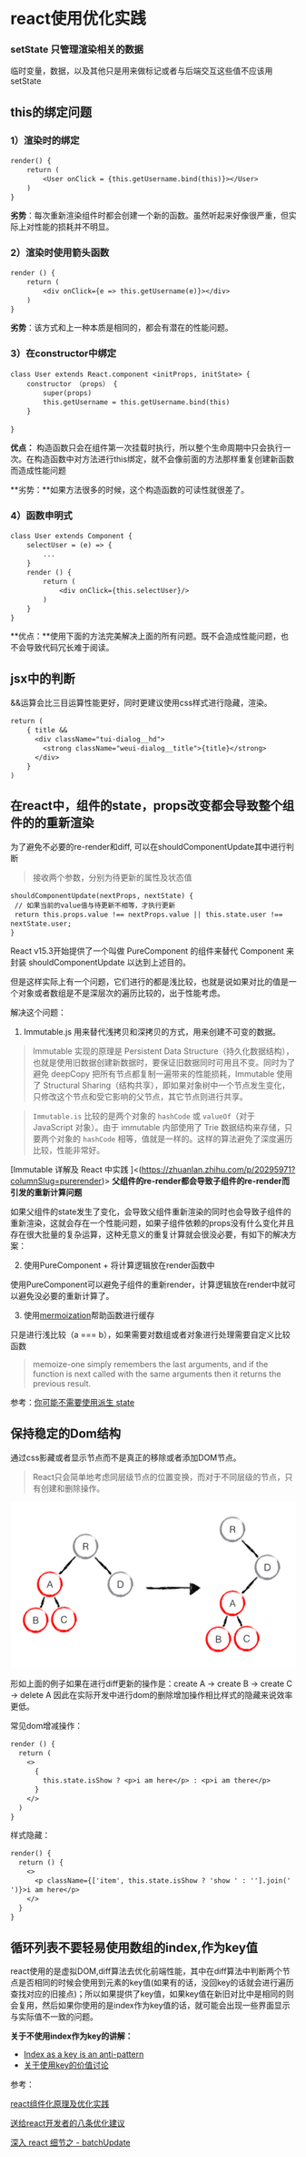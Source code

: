 # react使用优化实践

### setState 只管理渲染相关的数据

临时变量，数据，以及其他只是用来做标记或者与后端交互这些值不应该用setState

## this的绑定问题

### 1）渲染时的绑定

```
render() {
    return (
        <User onClick = {this.getUsername.bind(this)}></User>
    )
}
```

**劣势**：每次重新渲染组件时都会创建一个新的函数。虽然听起来好像很严重，但实际上对性能的损耗并不明显。

### 2）渲染时使用箭头函数

```
render () {
    return (
    	<div onClick={e => this.getUsername(e)}></div>
    )
}
```

**劣势**：该方式和上一种本质是相同的，都会有潜在的性能问题。

### 3）在constructor中绑定

```
class User extends React.component <initProps, initState> {
    constructor （props） {
        super(props)
        this.getUsername = this.getUsername.bind(this)
    }
    
}
```

**优点：** 构造函数只会在组件第一次挂载时执行，所以整个生命周期中只会执行一次。在构造函数中对方法进行this绑定，就不会像前面的方法那样重复创建新函数而造成性能问题

**劣势：**如果方法很多的时候，这个构造函数的可读性就很差了。

### 4）函数申明式

```
class User extends Component {
    selectUser = (e) => {
        ...
    }
    render () {
        return (
        	<div onClick={this.selectUser}/>
        )
    }
}
```

**优点：**使用下面的方法完美解决上面的所有问题。既不会造成性能问题，也不会导致代码冗长难于阅读。

## jsx中的判断

&&运算会比三目运算性能更好，同时更建议使用css样式进行隐藏，渲染。

```
return (
    { title &&
      <div className="tui-dialog__hd">
        <strong className="weui-dialog__title">{title}</strong>
      </div>
    }
)
```

## 在react中，组件的state，props改变都会导致整个组件的的重新渲染

为了避免不必要的re-render和diff, 可以在shouldComponentUpdate其中进行判断

> 接收两个参数，分别为待更新的属性及状态值
 ```
shouldComponentUpdate(nextProps, nextState) {
  // 如果当前的value值与待更新不相等，才执行更新
  return this.props.value !== nextProps.value || this.state.user !== nextState.user;
}
```

React v15.3开始提供了一个叫做 PureComponent 的组件来替代 Component 来封装 shouldComponentUpdate 以达到上述目的。

但是这样实际上有一个问题，它们进行的都是浅比较，也就是说如果对比的值是一个对象或者数组是不是深层次的遍历比较的，出于性能考虑。

解决这个问题：

1. Immutable.js 用来替代浅拷贝和深拷贝的方式，用来创建不可变的数据。
>Immutable 实现的原理是 Persistent Data Structure（持久化数据结构），也就是使用旧数据创建新数据时，要保证旧数据同时可用且不变。同时为了避免 deepCopy 把所有节点都复制一遍带来的性能损耗，Immutable 使用了 Structural Sharing（结构共享），即如果对象树中一个节点发生变化，只修改这个节点和受它影响的父节点，其它节点则进行共享。

>`Immutable.is` 比较的是两个对象的 `hashCode` 或 `valueOf`（对于 JavaScript 对象）。由于 immutable 内部使用了 Trie 数据结构来存储，只要两个对象的 `hashCode` 相等，值就是一样的。这样的算法避免了深度遍历比较，性能非常好。

[Immutable 详解及 React 中实践
]<(https://zhuanlan.zhihu.com/p/20295971?columnSlug=purerender)>
**父组件的re-render都会导致子组件的re-render而引发的重新计算问题**

如果父组件的state发生了变化，会导致父组件重新渲染的同时也会导致子组件的重新渲染，这就会存在一个性能问题，如果子组件依赖的props没有什么变化并且存在很大批量的复杂运算，这种无意义的重复计算就会很没必要，有如下的解决方案：

2. 使用PureComponent + 将计算逻辑放在render函数中

使用PureComponent可以避免子组件的重新render，计算逻辑放在render中就可以避免没必要的重新计算了。

3. 使用[mermoization](<https://www.npmjs.com/package/memoize-one>)帮助函数进行缓存

只是进行浅比较（a === b），如果需要对数组或者对象进行处理需要自定义比较函数
 
> memoize-one simply remembers the last arguments, and if the function is next called with the same arguments then it returns the previous result.

参考：[你可能不需要使用派生 state](<https://zh-hans.reactjs.org/blog/2018/06/07/you-probably-dont-need-derived-state.html#what-about-memoization>)

## 保持稳定的Dom结构

通过css影藏或者显示节点而不是真正的移除或者添加DOM节点。

> React只会简单地考虑同层级节点的位置变换，而对于不同层级的节点，只有创建和删除操作。

![avatar](../assets/tree_diff.png)

形如上面的例子如果在进行diff更新的操作是：create A -> create B -> create C -> delete A
因此在实际开发中进行dom的删除增加操作相比样式的隐藏来说效率更低。

常见dom增减操作：
```
render () {
  return (
    <>
      {
        this.state.isShow ? <p>i am here</p> : <p>i am there</p>
      }
    </>
  )
}
```
样式隐藏：
```
render() {
  return () {
    <>
      <p className={['item', this.state.isShow ? 'show ' : ''].join(' ')}>i am here</p> 
    </>
  }
}
```
## 循环列表不要轻易使用数组的index,作为key值

react使用的是虚拟DOM,diff算法去优化前端性能，其中在diff算法中判断两个节点是否相同的时候会使用到元素的key值(如果有的话，没回key的话就会进行遍历查找对应的旧接点)；所以如果提供了key值，如果key值在新旧对比中是相同的则会复用，然后如果你使用的是index作为key值的话，就可能会出现一些界面显示与实际值不一致的问题。


**关于不使用index作为key的讲解：**

- [Index as a key is an anti-pattern](<https://medium.com/@robinpokorny/index-as-a-key-is-an-anti-pattern-e0349aece318>)
- [关于使用key的价值讨论](<https://muyiy.cn/question/frame/1.html>)


参考：

[react组件化原理及优化实践](<https://www.jianshu.com/p/c46e5866eaec>)

[送给react开发者的八条优化建议](<https://mp.weixin.qq.com/s/JYglFA5sTnUikimfyLRbCQ>)

[深入 react 细节之 - batchUpdate](<https://zhuanlan.zhihu.com/p/78516581>)